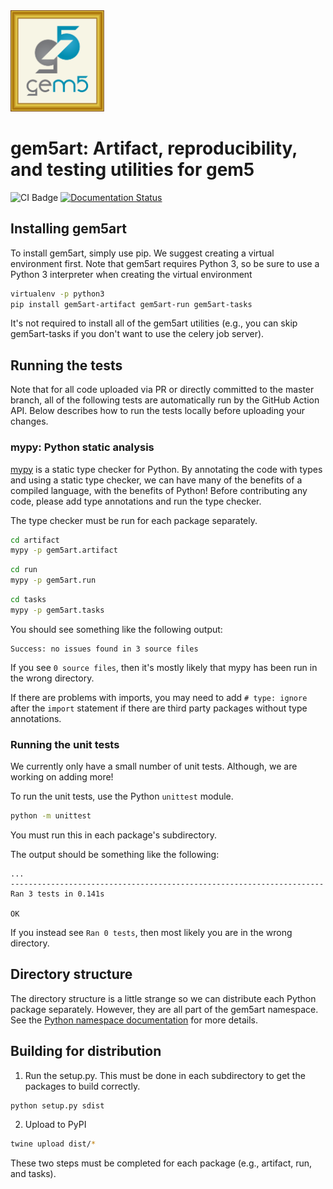 <img alt="gem5art logo" src="/gem5art.svg" width=150>

# gem5art: Artifact, reproducibility, and testing utilities for gem5

![CI Badge](https://github.com/darchr/gem5art/workflows/CI/badge.svg)
[![Documentation Status](https://readthedocs.org/projects/gem5art/badge/?version=latest)](https://gem5art.readthedocs.io/en/latest/?badge=latest)

## Installing gem5art

To install gem5art, simply use pip.
We suggest creating a virtual environment first.
Note that gem5art requires Python 3, so be sure to use a Python 3 interpreter when creating the virtual environment

```sh
virtualenv -p python3
pip install gem5art-artifact gem5art-run gem5art-tasks
```

It's not required to install all of the gem5art utilities (e.g., you can skip gem5art-tasks if you don't want to use the celery job server).

## Running the tests

Note that for all code uploaded via PR or directly committed to the master branch, all of the following tests are automatically run by the GitHub Action API.
Below describes how to run the tests locally before uploading your changes.

### mypy: Python static analysis

[mypy](http://mypy-lang.org/) is a static type checker for Python.
By annotating the code with types and using a static type checker, we can have many of the benefits of a compiled language, with the benefits of Python!
Before contributing any code, please add type annotations and run the type checker.

The type checker must be run for each package separately.

```sh
cd artifact
mypy -p gem5art.artifact
```

```sh
cd run
mypy -p gem5art.run
```

```sh
cd tasks
mypy -p gem5art.tasks
```

You should see something like the following output:

```
Success: no issues found in 3 source files 
```

If you see `0 source files`, then it's mostly likely that mypy has been run in the wrong directory.

If there are problems with imports, you may need to add `# type: ignore` after the `import` statement if there are third party packages without type annotations.

### Running the unit tests

We currently only have a small number of unit tests.
Although, we are working on adding more!

To run the unit tests, use the Python `unittest` module.

```sh
python -m unittest 
```

You must run this in each package's subdirectory.

The output should be something like the following:
```
... 
---------------------------------------------------------------------- 
Ran 3 tests in 0.141s 

OK 
```

If you instead see `Ran 0 tests`, then most likely you are in the wrong directory.

## Directory structure

The directory structure is a little strange so we can distribute each Python package separately.
However, they are all part of the gem5art namespace.
See the [Python namespace documentation](https://packaging.python.org/guides/packaging-namespace-packages/) for more details.

## Building for distribution

1. Run the setup.py. This must be done in each subdirectory to get the packages to build correctly.

```sh
python setup.py sdist
```

2. Upload to PyPI

```sh
twine upload dist/*
```

These two steps must be completed for each package (e.g., artifact, run, and tasks).
